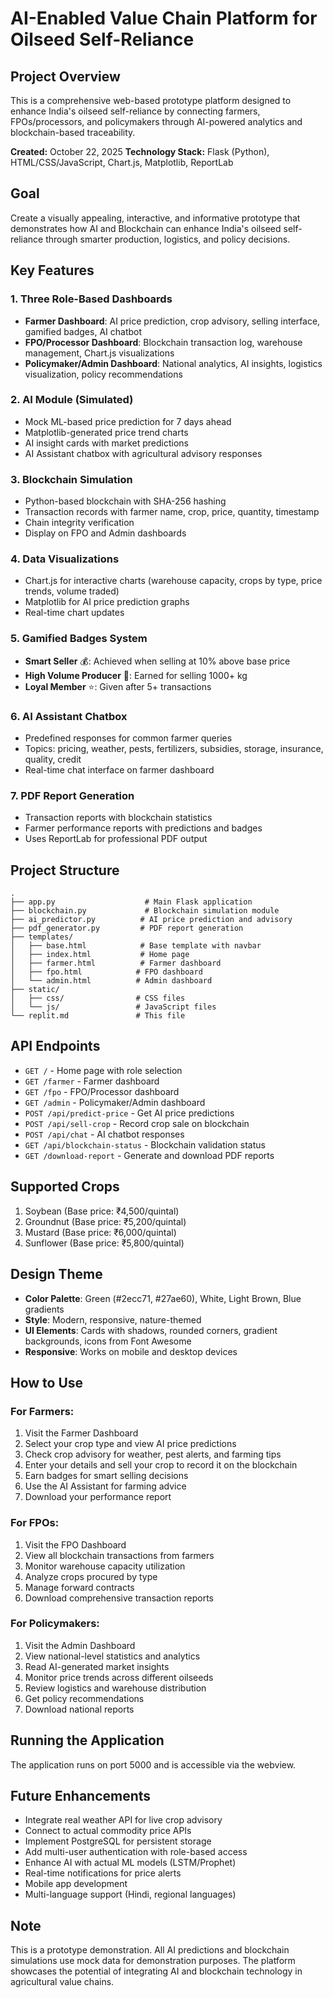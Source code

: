 # AI-Enabled Value Chain Platform for Oilseed Self-Reliance

## Project Overview
This is a comprehensive web-based prototype platform designed to enhance India's oilseed self-reliance by connecting farmers, FPOs/processors, and policymakers through AI-powered analytics and blockchain-based traceability.

**Created:** October 22, 2025
**Technology Stack:** Flask (Python), HTML/CSS/JavaScript, Chart.js, Matplotlib, ReportLab

## Goal
Create a visually appealing, interactive, and informative prototype that demonstrates how AI and Blockchain can enhance India's oilseed self-reliance through smarter production, logistics, and policy decisions.

## Key Features

### 1. Three Role-Based Dashboards
- **Farmer Dashboard**: AI price prediction, crop advisory, selling interface, gamified badges, AI chatbot
- **FPO/Processor Dashboard**: Blockchain transaction log, warehouse management, Chart.js visualizations
- **Policymaker/Admin Dashboard**: National analytics, AI insights, logistics visualization, policy recommendations

### 2. AI Module (Simulated)
- Mock ML-based price prediction for 7 days ahead
- Matplotlib-generated price trend charts
- AI insight cards with market predictions
- AI Assistant chatbox with agricultural advisory responses

### 3. Blockchain Simulation
- Python-based blockchain with SHA-256 hashing
- Transaction records with farmer name, crop, price, quantity, timestamp
- Chain integrity verification
- Display on FPO and Admin dashboards

### 4. Data Visualizations
- Chart.js for interactive charts (warehouse capacity, crops by type, price trends, volume traded)
- Matplotlib for AI price prediction graphs
- Real-time chart updates

### 5. Gamified Badges System
- **Smart Seller** 💰: Achieved when selling at 10% above base price
- **High Volume Producer** 🌾: Earned for selling 1000+ kg
- **Loyal Member** ⭐: Given after 5+ transactions

### 6. AI Assistant Chatbox
- Predefined responses for common farmer queries
- Topics: pricing, weather, pests, fertilizers, subsidies, storage, insurance, quality, credit
- Real-time chat interface on farmer dashboard

### 7. PDF Report Generation
- Transaction reports with blockchain statistics
- Farmer performance reports with predictions and badges
- Uses ReportLab for professional PDF output

## Project Structure

```
.
├── app.py                    # Main Flask application
├── blockchain.py             # Blockchain simulation module
├── ai_predictor.py          # AI price prediction and advisory
├── pdf_generator.py         # PDF report generation
├── templates/
│   ├── base.html            # Base template with navbar
│   ├── index.html           # Home page
│   ├── farmer.html          # Farmer dashboard
│   ├── fpo.html            # FPO dashboard
│   └── admin.html          # Admin dashboard
├── static/
│   ├── css/                # CSS files
│   └── js/                 # JavaScript files
└── replit.md               # This file
```

## API Endpoints

- `GET /` - Home page with role selection
- `GET /farmer` - Farmer dashboard
- `GET /fpo` - FPO/Processor dashboard
- `GET /admin` - Policymaker/Admin dashboard
- `POST /api/predict-price` - Get AI price predictions
- `POST /api/sell-crop` - Record crop sale on blockchain
- `POST /api/chat` - AI chatbot responses
- `GET /api/blockchain-status` - Blockchain validation status
- `GET /download-report` - Generate and download PDF reports

## Supported Crops
1. Soybean (Base price: ₹4,500/quintal)
2. Groundnut (Base price: ₹5,200/quintal)
3. Mustard (Base price: ₹6,000/quintal)
4. Sunflower (Base price: ₹5,800/quintal)

## Design Theme
- **Color Palette**: Green (#2ecc71, #27ae60), White, Light Brown, Blue gradients
- **Style**: Modern, responsive, nature-themed
- **UI Elements**: Cards with shadows, rounded corners, gradient backgrounds, icons from Font Awesome
- **Responsive**: Works on mobile and desktop devices

## How to Use

### For Farmers:
1. Visit the Farmer Dashboard
2. Select your crop type and view AI price predictions
3. Check crop advisory for weather, pest alerts, and farming tips
4. Enter your details and sell your crop to record it on the blockchain
5. Earn badges for smart selling decisions
6. Use the AI Assistant for farming advice
7. Download your performance report

### For FPOs:
1. Visit the FPO Dashboard
2. View all blockchain transactions from farmers
3. Monitor warehouse capacity utilization
4. Analyze crops procured by type
5. Manage forward contracts
6. Download comprehensive transaction reports

### For Policymakers:
1. Visit the Admin Dashboard
2. View national-level statistics and analytics
3. Read AI-generated market insights
4. Monitor price trends across different oilseeds
5. Review logistics and warehouse distribution
6. Get policy recommendations
7. Download national reports

## Running the Application
The application runs on port 5000 and is accessible via the webview.

## Future Enhancements
- Integrate real weather API for live crop advisory
- Connect to actual commodity price APIs
- Implement PostgreSQL for persistent storage
- Add multi-user authentication with role-based access
- Enhance AI with actual ML models (LSTM/Prophet)
- Real-time notifications for price alerts
- Mobile app development
- Multi-language support (Hindi, regional languages)

## Note
This is a prototype demonstration. All AI predictions and blockchain simulations use mock data for demonstration purposes. The platform showcases the potential of integrating AI and blockchain technology in agricultural value chains.
